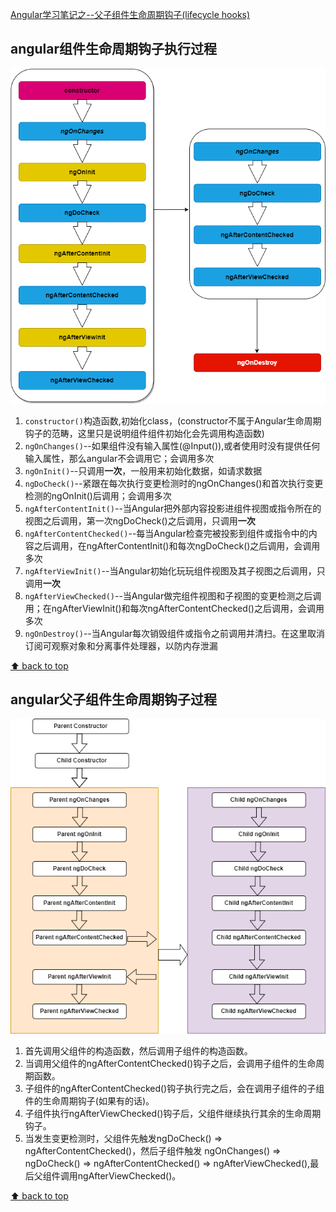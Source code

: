 [Angular学习笔记之--父子组件生命周期钩子(lifecycle hooks)](#top)

## angular组件生命周期钩子执行过程

![angular组件生命周期钩子执行过程](../images/angular组件生命周期钩子执行过程.png)

1. `constructor()`构造函数,初始化class，(constructor不属于Angular生命周期钩子的范畴，这里只是说明组件组件初始化会先调用构造函数)
2. `ngOnChanges()`--如果组件没有输入属性(@Input()),或者使用时没有提供任何输入属性，那么angular不会调用它；会调用多次
3. `ngOnInit()`--只调用**一次**，一般用来初始化数据，如请求数据
4. `ngDoCheck()`--紧跟在每次执行变更检测时的ngOnChanges()和首次执行变更检测的ngOnInit()后调用；会调用多次
5. `ngAfterContentInit()`--当Angular把外部内容投影进组件视图或指令所在的视图之后调用，第一次ngDoCheck()之后调用，只调用**一次**
6. `ngAfterContentChecked()`--每当Angular检查完被投影到组件或指令中的内容之后调用，在ngAfterContentInit()和每次ngDoCheck()之后调用，会调用多次
7. `ngAfterViewInit()`--当Angular初始化玩玩组件视图及其子视图之后调用，只调用**一次**
8. `ngAfterViewChecked()`--当Angular做完组件视图和子视图的变更检测之后调用；在ngAfterViewInit()和每次ngAfterContentChecked()之后调用，会调用多次
9. `ngOnDestroy()`--当Angular每次销毁组件或指令之前调用并清扫。在这里取消订阅可观察对象和分离事件处理器，以防内存泄漏

[⬆ back to top](#top)

## angular父子组件生命周期钩子过程

![angular父子组件生命周期钩子过程](../images/angular父子组件生命周期钩子过程.png)

1. 首先调用父组件的构造函数，然后调用子组件的构造函数。
2. 当调用父组件的ngAfterContentChecked()钩子之后，会调用子组件的生命周期函数。
3. 子组件的ngAfterContentChecked()钩子执行完之后，会在调用子组件的子组件的生命周期钩子(如果有的话)。
4. 子组件执行ngAfterViewChecked()钩子后，父组件继续执行其余的生命周期钩子。
5. 当发生变更检测时，父组件先触发ngDoCheck() => ngAfterContentChecked()，然后子组件触发 ngOnChanges() => ngDoCheck() => ngAfterContentChecked() => ngAfterViewChecked(),最后父组件调用ngAfterViewChecked()。

[⬆ back to top](#top)
